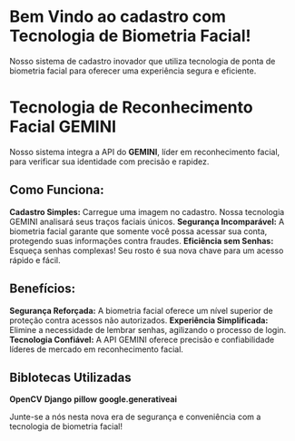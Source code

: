# Bem Vindo ao cadastro com Tecnologia de Biometria Facial!

Nosso sistema de cadastro inovador que utiliza tecnologia de ponta de biometria facial para oferecer uma experiência segura e eficiente.


# Tecnologia de Reconhecimento Facial GEMINI

Nosso sistema integra a API do **GEMINI**, líder em reconhecimento facial, para verificar sua identidade com precisão e rapidez. 

## Como Funciona:

**Cadastro Simples:** Carregue uma imagem no cadastro. Nossa tecnologia GEMINI analisará seus traços faciais únicos.
**Segurança Incomparável:** A biometria facial garante que somente você possa acessar sua conta, protegendo suas informações contra fraudes.
 **Eficiência sem Senhas:** Esqueça senhas complexas! Seu rosto é sua nova chave para um acesso rápido e fácil.

## Benefícios:

**Segurança Reforçada:** A biometria facial oferece um nível superior de proteção contra acessos não autorizados.
**Experiência Simplificada:** Elimine a necessidade de lembrar senhas, agilizando o processo de login.
**Tecnologia Confiável:** A API GEMINI oferece precisão e confiabilidade líderes de mercado em reconhecimento facial.

## Biblotecas Utilizadas

**OpenCV**
**Django**
**pillow**
**google.generativeai**

Junte-se a nós nesta nova era de segurança e conveniência com a tecnologia de biometria facial!
